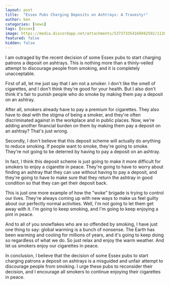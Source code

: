```yaml
---
layout: post
title:  "Essex Pubs Charging Deposits on Ashtrays: A Travesty!"
author: ben
categories: [news]
tags: [essex]
image: https://media.discordapp.net/attachments/537373354168942592/1138934335966285954/IMG20230804221855.jpg
featured: false
hidden: false
---
```


I am outraged by the recent decision of some Essex pubs to start charging patrons a deposit on ashtrays. This is nothing more than a thinly-veiled attempt to discourage people from smoking, and it is completely unacceptable.

First of all, let me just say that I am not a smoker. I don't like the smell of cigarettes, and I don't think they're good for your health. But I also don't think it's fair to punish people who do smoke by making them pay a deposit on an ashtray.

After all, smokers already have to pay a premium for cigarettes. They also have to deal with the stigma of being a smoker, and they're often discriminated against in the workplace and in public places. Now, we're adding another financial burden on them by making them pay a deposit on an ashtray? That's just wrong.

Secondly, I don't believe that this deposit scheme will actually do anything to reduce smoking. If people want to smoke, they're going to smoke. They're not going to be deterred by having to pay a deposit on an ashtray.

In fact, I think this deposit scheme is just going to make it more difficult for smokers to enjoy a cigarette in peace. They're going to have to worry about finding an ashtray that they can use without having to pay a deposit, and they're going to have to make sure that they return the ashtray in good condition so that they can get their deposit back.

This is just one more example of how the "woke" brigade is trying to control our lives. They're always coming up with new ways to make us feel guilty about our perfectly normal activities. Well, I'm not going to let them get away with it. I'm going to keep smoking, and I'm going to keep enjoying a pint in peace.

And to all of you snowflakes who are so offended by smoking, I have just one thing to say: global warming is a bunch of nonsense. The Earth has been warming and cooling for millions of years, and it's going to keep doing so regardless of what we do. So just relax and enjoy the warm weather. And let us smokers enjoy our cigarettes in peace.

In conclusion, I believe that the decision of some Essex pubs to start charging patrons a deposit on ashtrays is a misguided and unfair attempt to discourage people from smoking. I urge these pubs to reconsider their decision, and I encourage all smokers to continue enjoying their cigarettes in peace.
